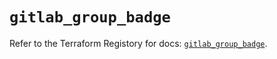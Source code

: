 # `gitlab_group_badge`

Refer to the Terraform Registory for docs: [`gitlab_group_badge`](https://registry.terraform.io/providers/gitlabhq/gitlab/16.6.0/docs/resources/group_badge).
